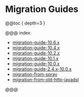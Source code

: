 # Migration Guides

@@toc { depth=3 }

@@@ index

* [migration-guide-10.6.x](migration-guide-10.6.x.md)
* [migration-guide-10.4.x](migration-guide-10.4.x.md)
* [migration-guide-10.2.x](migration-guide-10.2.x.md)
* [migration-guide-10.1.x](migration-guide-10.1.x.md)
* [migration-guide-10.0.x](migration-guide-10.0.x.md)
* [migration-guide-2.4.x-10.0.x](migration-guide-2.4.x-10.0.x.md)
* [migration-from-spray](migration-from-spray.md)
* [migration-from-old-http-javadsl](migration-from-old-http-javadsl.md)

@@@
